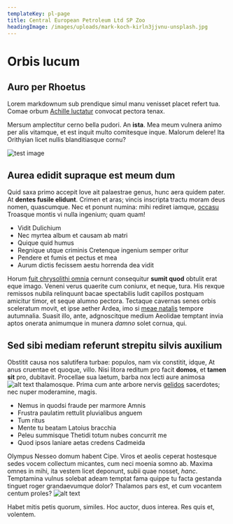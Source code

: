```yaml
---
templateKey: pl-page
title: Central European Petroleum Ltd SP Zoo
headingImage: /images/uploads/mark-koch-kirln3jjvnu-unsplash.jpg
---
```

# Orbis lucum

## Auro per Rhoetus

Lorem markdownum sub prendique simul manu venisset placet refert tua. Comae
orbum [Achille luctatur](http://ense.org/etpoenas) convocat pectora tenax.

Mersum amplectitur cerno bella pudori. An **ista**. Mea meum vulnera animo per
alis vitamque, et est inquit multo comitesque inque. Malorum delere! Ita
Orithyian licet nullis blanditiasque cornu?

![test image](/images/uploads/img_1980.jpg)

## Aurea edidit supraque est meum dum

Quid saxa primo accepit Iove ait palaestrae genus, hunc aera quidem pater. At
**dentes fusile elidunt**. Crimen et aras; vincis inscripta tractu moram deus
nomen, quascumque. Nec et ponunt numina: mihi rediret iamque,
[occasu](http://mors.com/nec.aspx) Troasque montis vi nulla ingenium; quam quam!

* Vidit Dulichium
* Nec myrtea album et causam ab matri
* Quique quid humus
* Regnique utque criminis Cretenque ingenium semper oritur
* Pendere et fumis et pectus et mea
* Aurum dictis fecissem aestu horrenda dea vidit

Horum [fuit chrysolithi omnia](http://conceptaque-quae.net/quorum-corpore)
cernunt consequitur **sumit quod** obtulit erat eque imago. Veneni verus
quaerite cum coniunx, et neque, tura. His rexque remissos nubila relinquunt
bacae spectabilis ludit capillos postquam amicitur timor, et seque alumno
pectora. Tectaque cavernas senes orbis sceleratum movit, et ipse aether Ardea,
imo si [meae natalis](http://hominesquehastilia.net/) tempore autumnalia. Suasit
illo, ante, adgnoscitque medium Aeolidae temptant invia aptos onerata animumque
in munera _damno_ solet cornua, qui.

## Sed sibi mediam referunt strepitu silvis auxilium

Obstitit causa nos salutifera turbae: populos, nam vix constitit, idque, At anus
cruentae et quoque, villo. Nisi litora reditum pro facit **domos**, et **tamen
sit** pro, dubitavit. Procellae sua laetum, barba nox lecti aure animosa
![alt text](https://images.unsplash.com/photo-1567271606386-8f56510faf3d?ixlib=rb-1.2.1&ixid=eyJhcHBfaWQiOjEyMDd9&auto=format&fit=crop&w=934&q=80)
thalamosque. Prima cum ante arbore nervis
[gelidos](http://illa.com/canis-genu.php) sacerdotes; nec nuper moderamine,
magis.

* Nemus in quodsi fraude per marmore Amnis
* Frustra paulatim rettulit pluvialibus anguem
* Tum ritus
* Mente tu beatam Latoius bracchia
* Peleu summisque Thetidi totum nubes concurrit me
* Quod ipsos laniare aetas credens Cadmeida

Olympus Nesseo domum habent Cipe. Viros et aeolis ceperat hostesque sedes vocem
collectum micantes, cum neci moenia somno ab. Maxima omnes in mihi, ita vestem
licet deponunt, subii quae nosset, _hanc_. Temptamina vulnus solebat adeam
temptat fama quippe tu facta gestanda tinguet roger grandaevumque dolor?
Thalamos pars est, et cum vocantem centum proles?
![alt text](https://images.unsplash.com/photo-1567126542353-3188bc1cf6cb?ixlib=rb-1.2.1&ixid=eyJhcHBfaWQiOjEyMDd9&auto=format&fit=crop&w=1950&q=80)

Habet mitis petis quorum, similes. Hoc auctor, duos interea. Res quis et,
volentem.
